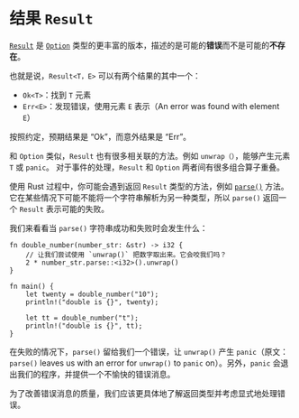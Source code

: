 # 结果 `Result`

[`Result`][result] 是 [`Option`][option] 类型的更丰富的版本，描述的是可能的**错误**而不是可能的**不存在**。

也就是说，`Result<T，E>` 可以有两个结果的其中一个：

* `Ok<T>`：找到 `T` 元素
* `Err<E>`：发现错误，使用元素 `E` 表示（An error was found with element `E`）

按照约定，预期结果是 “Ok”，而意外结果是 “Err”。

和 `Option` 类似，`Result` 也有很多相关联的方法。例如 `unwrap（）`，能够产生元素 `T` 或 `panic`。 对于事件的处理，`Result` 和 `Option` 两者间有很多组合算子重叠。

使用 Rust 过程中，你可能会遇到返回 `Result` 类型的方法，例如 [`parse()`][parse] 方法。 它在某些情况下可能不能将一个字符串解析为另一种类型，所以 `parse()` 返回一个 `Result` 表示可能的失败。

我们来看看当 `parse()` 字符串成功和失败时会发生什么：

```rust,editable,ignore,mdbook-runnable
fn double_number(number_str: &str) -> i32 {
    // 让我们尝试使用 `unwrap()` 把数字取出来。它会咬我们吗？
    2 * number_str.parse::<i32>().unwrap()
}

fn main() {
    let twenty = double_number("10");
    println!("double is {}", twenty);

    let tt = double_number("t");
    println!("double is {}", tt);
}
```

在失败的情况下，`parse()` 留给我们一个错误，让 `unwrap()` 产生 `panic`（原文：`parse()` leaves us with an error for `unwrap()` to `panic` on）。另外，`panic` 会退出我们的程序，并提供一个不愉快的错误消息。

为了改善错误消息的质量，我们应该更具体地了解返回类型并考虑显式地处理错误。

[option]: http://doc.rust-lang.org/std/option/enum.Option.html
[result]: http://doc.rust-lang.org/std/result/enum.Result.html
[parse]: https://doc.rust-lang.org/std/primitive.str.html#method.parse
